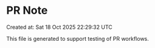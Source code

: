 # PR Note

Created at: Sat 18 Oct 2025 22:29:32 UTC

This file is generated to support testing of PR workflows.
